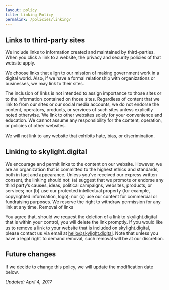 ```yaml
---
layout: policy
title: Linking Policy
permalink: /policies/linking/
---
```


## Links to third-party sites

We include links to information created and maintained by third-parties. When you click a link to a website, the privacy and security policies of that website apply.

We choose links that align to our mission of making government work in a digital world. Also, if we have a formal relationship with organizations or businesses, we may link to their sites.

The inclusion of links is not intended to assign importance to those sites or to the information contained on those sites. Regardless of content that we link to from our sites or our social media accounts, we do not endorse the content, operators, products, or services of such sites unless explicitly noted otherwise. We link to other websites solely for your convenience and education. We cannot assume any responsibility for the content, operation, or policies of other websites.

We will not link to any website that exhibits hate, bias, or discrimination.

## Linking to skylight.digital

We encourage and permit links to the content on our website. However, we are an organization that is committed to the highest ethics and standards, both in fact and appearance. Unless you’ve received our express written consent, the linking should not: (a) suggest that we promote or endorse any third party’s causes, ideas, political campaigns, websites, products, or services; nor (b) use our protected intellectual property (for example, copyrighted information, logo); nor (c) use our content for commercial or fundraising purposes. We reserve the right to withdraw permission for any link at any time.
Removal of links

You agree that, should we request the deletion of a link to skylight.digital that is within your control, you will delete the link promptly. If you would like us to remove a link to your website that is included on skylight.digital, please contact us via email at <a href="mailto:hello@skylight.digital">hello@skylight.digital</a>. Note that unless you have a legal right to demand removal, such removal will be at our discretion.

## Future changes

If we decide to change this policy, we will update the modification date below.

<em>Updated: April 4, 2017</em>
